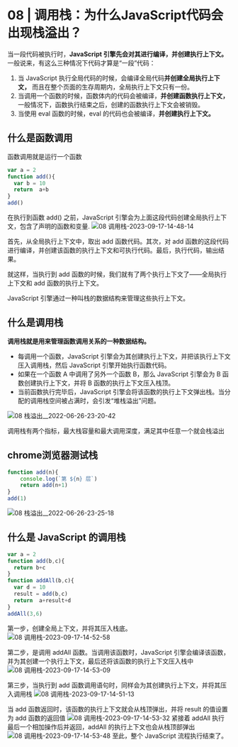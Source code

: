 # 08 | 调用栈：为什么JavaScript代码会出现栈溢出？
当一段代码被执行时，**JavaScript 引擎先会对其进行编译，并创建执行上下文。**
一般说来，有这么三种情况下代码才算是“一段”代码：
1. 当 JavaScript 执行全局代码的时候，会编译全局代码**并创建全局执行上下文，** 而且在整个页面的生存周期内，全局执行上下文只有一份。
2. 当调用一个函数的时候，函数体内的代码会被编译，**并创建函数执行上下文，** 一般情况下，函数执行结束之后，创建的函数执行上下文会被销毁。
3. 当使用 eval 函数的时候，eval 的代码也会被编译，**并创建执行上下文。**

## 什么是函数调用
函数调用就是运行一个函数
```js
var a = 2
function add(){
  var b = 10
  return  a+b
}
add()
```
在执行到函数 add() 之前，JavaScript 引擎会为上面这段代码创建全局执行上下文，包含了声明的函数和变量.
![08 调用栈-2023-09-17-14-48-14](/attachments/08%20调用栈-2023-09-17-14-48-14.png)

首先，从全局执行上下文中，取出 add 函数代码。其次，对 add 函数的这段代码进行编译，并创建该函数的执行上下文和可执行代码。最后，执行代码，输出结果。

就这样，当执行到 add 函数的时候，我们就有了两个执行上下文了——全局执行上下文和 add 函数的执行上下文。

JavaScript 引擎通过一种叫栈的数据结构来管理这些执行上下文。

## 什么是调用栈

**调用栈就是用来管理函数调用关系的一种数据结构。**
- 每调用一个函数，JavaScript 引擎会为其创建执行上下文，并把该执行上下文压入调用栈，然后 JavaScript 引擎开始执行函数代码。
- 如果在一个函数 A 中调用了另外一个函数 B，那么 JavaScript 引擎会为 B 函数创建执行上下文，并将 B 函数的执行上下文压入栈顶。
- 当前函数执行完毕后，JavaScript 引擎会将该函数的执行上下文弹出栈。当分配的调用栈空间被占满时，会引发“堆栈溢出”问题。

![08 栈溢出__2022-06-26-23-20-42](/attachments/08%20栈溢出__2022-06-26-23-20-42.png)

调用栈有两个指标，最大栈容量和最大调用深度，满足其中任意一个就会栈溢出

## chrome浏览器测试栈
```js
function add(n){
    console.log(`第 ${n} 层`)
    return add(n+1)
}
add(1)
```

![08 栈溢出__2022-06-26-23-25-18](/attachments/08%20栈溢出__2022-06-26-23-25-18.png)

## 什么是 JavaScript 的调用栈
```js
var a = 2
function add(b,c){
  return b+c
}
function addAll(b,c){
  var d = 10
  result = add(b,c)
  return  a+result+d
}
addAll(3,6)
```
第一步，创建全局上下文，并将其压入栈底。
![08 调用栈-2023-09-17-14-52-58](/attachments/08%20调用栈-2023-09-17-14-52-58.png)

第二步，是调用 addAll 函数。当调用该函数时，JavaScript 引擎会编译该函数，并为其创建一个执行上下文，最后还将该函数的执行上下文压入栈中
![08 调用栈-2023-09-17-14-53-09](/attachments/08%20调用栈-2023-09-17-14-53-09.png)

第三步，当执行到 add 函数调用语句时，同样会为其创建执行上下文，并将其压入调用栈
![08 调用栈-2023-09-17-14-51-13](/attachments/08%20调用栈-2023-09-17-14-51-13.png)

当 add 函数返回时，该函数的执行上下文就会从栈顶弹出，并将 result 的值设置为 add 函数的返回值
![08 调用栈-2023-09-17-14-53-32](/attachments/08%20调用栈-2023-09-17-14-53-32.png)
紧接着 addAll 执行最后一个相加操作后并返回，addAll 的执行上下文也会从栈顶部弹出
![08 调用栈-2023-09-17-14-53-48](/attachments/08%20调用栈-2023-09-17-14-53-48.png)
至此，整个 JavaScript 流程执行结束了。